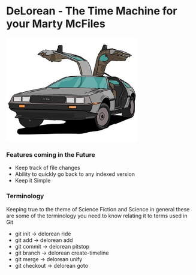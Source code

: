 # DeLorean - The Time Machine for your Marty McFiles

<img src="delorean.jpeg" align="center">

### Features coming in the Future
* Keep track of file changes
* Ability to quickly go back to any indexed version
* Keep it Simple

### Terminology
Keeping true to the theme of Science Fiction and Science in general these are
some of the terminology you need to know relating it to terms used in Git
* git init     -> delorean ride
* git add      -> delorean add
* git commit   -> delorean pitstop
* git branch   -> delorean create-timeline
* git merge    -> delorean unify
* git checkout -> delorean goto